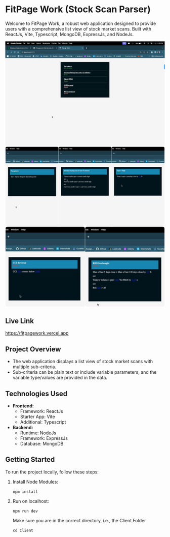 # FitPage Work (Stock Scan Parser)

Welcome to FitPage Work, a robust web application designed to provide users with a comprehensive list view of stock market scans. Built with ReactJs, Vite, Typescript, MongoDB, ExpressJs, and NodeJs.

![FitPage Work](main.png)
![FitPage Work](main2.jpeg)

## Live Link
https://fitpagework.vercel.app


## Project Overview
- The web application displays a list view of stock market scans with multiple sub-criteria.
- Sub-criteria can be plain text or include variable parameters, and the variable type/values are provided in the data.

## Technologies Used
- **Frontend:**
  - Framework: ReactJs
  - Starter App: Vite
  - Additional: Typescript
- **Backend:**
  - Runtime: NodeJs
  - Framework: ExpressJs
  - Database: MongoDB

## Getting Started
To run the project locally, follow these steps:

1. Install Node Modules:
    ```
    npm install
    ```

2. Run on localhost:
    ```
    npm run dev
    ```

    Make sure you are in the correct directory, i.e., the Client Folder
    ```
    cd Client
    ```


